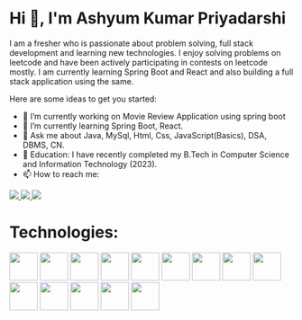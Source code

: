 <div>
    <h1>
         Hi 👋, I'm Ashyum Kumar Priyadarshi
    </h1>
</div>
<div>
    <p>
        I am a fresher who is passionate about problem solving, full stack development and learning new technologies. I enjoy solving problems on leetcode and have been actively participating in contests on leetcode mostly. I am currently learning Spring Boot and React and also building a full stack application using the same.  
    </p>
</div>
<div>
Here are some ideas to get you started:

- 🔭 I’m currently working on Movie Review Application using spring boot 
- 🌱 I’m currently learning Spring Boot, React. 
- 💬 Ask me about Java, MySql, Html, Css, JavaScript(Basics), DSA, DBMS, CN.
- 💬 Education: I have recently completed my B.Tech in Computer Science and Information Technology (2023).
- 📫 How to reach me:
<div > 
  <a href="mailto:ashyumkp16@gmail.com">
    <img src="https://img.shields.io/badge/Gmail-333333?style=for-the-badge&logo=gmail&logoColor=red" />
  </a>
  <a href="https://linkedin.com/in/ashyum" target="_blank">
    <img src="https://img.shields.io/badge/LinkedIn-0077B5?style=for-the-badge&logo=linkedin&logoColor=white" target="_blank" />
  </a>
    <a href="https://leetcode.com/Akp16" target="_blank">
    <img src="https://img.shields.io/badge/-LeetCode-FFA116?style=for-the-badge&logo=LeetCode&logoColor=black" target="_blank" />
  </a>
</div>
</div>

<h1>
    Technologies:
</h1>

<img src="https://github.com/Ashyum/Ashyum/assets/67385193/94320401-5959-46bb-a795-1e08db191860" width="50"/>
<img src="https://github.com/Ashyum/Ashyum/assets/67385193/6153784b-d8bb-4683-abfe-7ee16e6d8d3d" width="50"/>
<img src="https://github.com/Ashyum/Ashyum/assets/67385193/803340b5-28ad-4951-a4d1-edc3304dc85c" width="50" />
<img src="https://github.com/Ashyum/Ashyum/assets/67385193/0a4537f3-c940-4d1d-89c1-b6c8b68249d7" width="50"/>
<img src="https://github.com/Ashyum/Ashyum/assets/67385193/51129338-bca6-4bab-94da-f8bb86e15c92" width="50"/>
<img src="https://github.com/Ashyum/Ashyum/assets/67385193/382eb123-e93d-49e1-ba6d-99f83e858fba" width="50"/>
<img src="https://github.com/Ashyum/Ashyum/assets/67385193/270af9ea-020e-4f62-9749-75eb534334ea" width="50"/>
<img src="https://github.com/Ashyum/Ashyum/assets/67385193/15dd446c-8cef-416d-ae6d-90ac74090fbc" width="50"/>
<img src="https://github.com/Ashyum/Ashyum/assets/67385193/cab90758-f199-4305-80dd-fbdc91f0d50a" width="50"/>
<img src="https://github.com/Ashyum/Ashyum/assets/67385193/20f1d6ee-51f7-46b1-87cc-024e78a0ba14" width="50"/>
<img src="https://github.com/Ashyum/Ashyum/assets/67385193/0e523a4e-24b3-424c-8d3e-c9421ab4cc6f" width="50"/>
<img src="https://github.com/Ashyum/Ashyum/assets/67385193/1514f1be-b99c-4035-b07a-2e132f201fb4" width="50"/>
<img src="https://github.com/Ashyum/Ashyum/assets/67385193/80b4f231-77a2-4013-b0cc-1e1ff8d300cb" width="50"/>
<img src="https://github.com/Ashyum/Ashyum/assets/67385193/3dd6ad91-8a90-4d1d-aa81-ce3831c1819e" width="50"/>
















